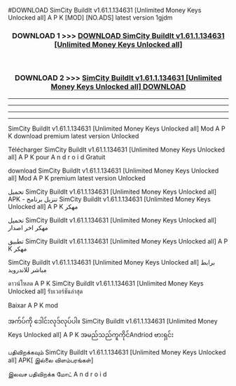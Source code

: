 #DOWNLOAD SimCity BuildIt v1.61.1.134631  [Unlimited Money Keys Unlocked all] A P K [MOD] [NO.ADS] latest version 1gjdm



<div align="center">

<h3>DOWNLOAD 1 >>> <a href="https://teeasianyam.web.app?sq=SimCity BuildIt v1.61.1.134631  [Unlimited Money Keys Unlocked all]">DOWNLOAD SimCity BuildIt v1.61.1.134631  [Unlimited Money Keys Unlocked all] </a></h3><br>

<h3>DOWNLOAD 2 >>> <a href="https://teeasianyam.web.app?sq=SimCity BuildIt v1.61.1.134631  [Unlimited Money Keys Unlocked all] ">SimCity BuildIt v1.61.1.134631  [Unlimited Money Keys Unlocked all]  DOWNLOAD </a></h3>

</div>


----------------------------------------------------------

----------------------------------------------------------

----------------------------------------------------------

----------------------------------------------------------


SimCity BuildIt v1.61.1.134631  [Unlimited Money Keys Unlocked all]  Mod A P K download premium latest version Unlocked

Télécharger SimCity BuildIt v1.61.1.134631  [Unlimited Money Keys Unlocked all]  A P K pour A n d r o i d Gratuit

download SimCity BuildIt v1.61.1.134631  [Unlimited Money Keys Unlocked all]  Mod A P K premium latest version Unlocked

تحميل SimCity BuildIt v1.61.1.134631  [Unlimited Money Keys Unlocked all]  APK - تنزيل برنامج SimCity BuildIt v1.61.1.134631  [Unlimited Money Keys Unlocked all]  A P K مهكر

تحميل SimCity BuildIt v1.61.1.134631  [Unlimited Money Keys Unlocked all]  مهكر اخر اصدار

تطبيق SimCity BuildIt v1.61.1.134631  [Unlimited Money Keys Unlocked all]  A P K مهكر

SimCity BuildIt v1.61.1.134631  [Unlimited Money Keys Unlocked all]  برابط مباشر للاندرويد

ดาวน์โหลด A P K SimCity BuildIt v1.61.1.134631  [Unlimited Money Keys Unlocked all]  รับเวอร์ชันล่าสุด

Baixar A P K mod

အက်ပ်ကို ဒေါင်းလုဒ်လုပ်ပါ။ SimCity BuildIt v1.61.1.134631  [Unlimited Money Keys Unlocked all]  A P K အမည်သည်ကူကိုင်Andriod ဗားရှင်း

பதிவிறக்கவும் SimCity BuildIt v1.61.1.134631  [Unlimited Money Keys Unlocked all]  APK[ இல்லை விளம்பரங்கள்] 
 
இலவச பதிவிறக்க மோட் A n d r o i d



